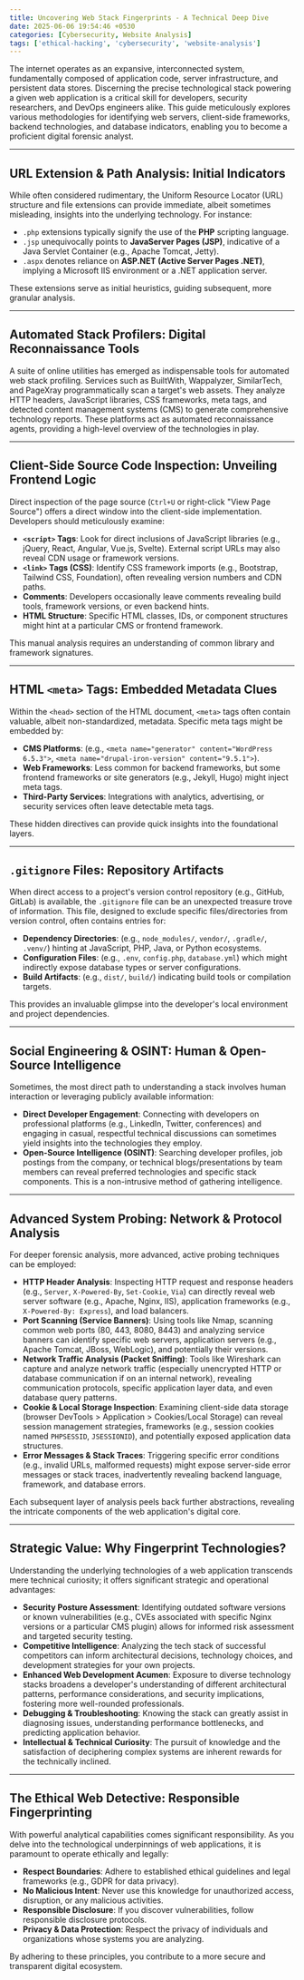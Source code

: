```yaml
---
title: Uncovering Web Stack Fingerprints - A Technical Deep Dive
date: 2025-06-06 19:54:46 +0530
categories: [Cybersecurity, Website Analysis]
tags: ['ethical-hacking', 'cybersecurity', 'website-analysis']
---
```


The internet operates as an expansive, interconnected system, fundamentally composed of application code, server infrastructure, and persistent data stores. Discerning the precise technological stack powering a given web application is a critical skill for developers, security researchers, and DevOps engineers alike. This guide meticulously explores various methodologies for identifying web servers, client-side frameworks, backend technologies, and database indicators, enabling you to become a proficient digital forensic analyst.

---

## URL Extension & Path Analysis: Initial Indicators

While often considered rudimentary, the Uniform Resource Locator (URL) structure and file extensions can provide immediate, albeit sometimes misleading, insights into the underlying technology. For instance:

* `.php` extensions typically signify the use of the **PHP** scripting language.
* `.jsp` unequivocally points to **JavaServer Pages (JSP)**, indicative of a Java Servlet Container (e.g., Apache Tomcat, Jetty).
* `.aspx` denotes reliance on **ASP.NET (Active Server Pages .NET)**, implying a Microsoft IIS environment or a .NET application server.

These extensions serve as initial heuristics, guiding subsequent, more granular analysis.

---

## Automated Stack Profilers: Digital Reconnaissance Tools

A suite of online utilities has emerged as indispensable tools for automated web stack profiling. Services such as BuiltWith, Wappalyzer, SimilarTech, and PageXray programmatically scan a target's web assets. They analyze HTTP headers, JavaScript libraries, CSS frameworks, meta tags, and detected content management systems (CMS) to generate comprehensive technology reports. These platforms act as automated reconnaissance agents, providing a high-level overview of the technologies in play.

---

## Client-Side Source Code Inspection: Unveiling Frontend Logic

Direct inspection of the page source (`Ctrl+U` or right-click "View Page Source") offers a direct window into the client-side implementation. Developers should meticulously examine:

* **`<script>` Tags**: Look for direct inclusions of JavaScript libraries (e.g., jQuery, React, Angular, Vue.js, Svelte). External script URLs may also reveal CDN usage or framework versions.
* **`<link>` Tags (CSS)**: Identify CSS framework imports (e.g., Bootstrap, Tailwind CSS, Foundation), often revealing version numbers and CDN paths.
* **Comments**: Developers occasionally leave comments revealing build tools, framework versions, or even backend hints.
* **HTML Structure**: Specific HTML classes, IDs, or component structures might hint at a particular CMS or frontend framework.

This manual analysis requires an understanding of common library and framework signatures.

---

## HTML `<meta>` Tags: Embedded Metadata Clues

Within the `<head>` section of the HTML document, `<meta>` tags often contain valuable, albeit non-standardized, metadata. Specific meta tags might be embedded by:

* **CMS Platforms**: (e.g., `<meta name="generator" content="WordPress 6.5.3">`, `<meta name="drupal-iron-version" content="9.5.1">`).
* **Web Frameworks**: Less common for backend frameworks, but some frontend frameworks or site generators (e.g., Jekyll, Hugo) might inject meta tags.
* **Third-Party Services**: Integrations with analytics, advertising, or security services often leave detectable meta tags.

These hidden directives can provide quick insights into the foundational layers.

---

## `.gitignore` Files: Repository Artifacts

When direct access to a project's version control repository (e.g., GitHub, GitLab) is available, the `.gitignore` file can be an unexpected treasure trove of information. This file, designed to exclude specific files/directories from version control, often contains entries for:

* **Dependency Directories**: (e.g., `node_modules/`, `vendor/`, `.gradle/`, `.venv/`) hinting at JavaScript, PHP, Java, or Python ecosystems.
* **Configuration Files**: (e.g., `.env`, `config.php`, `database.yml`) which might indirectly expose database types or server configurations.
* **Build Artifacts**: (e.g., `dist/`, `build/`) indicating build tools or compilation targets.

This provides an invaluable glimpse into the developer's local environment and project dependencies.

---

## Social Engineering & OSINT: Human & Open-Source Intelligence

Sometimes, the most direct path to understanding a stack involves human interaction or leveraging publicly available information:

* **Direct Developer Engagement**: Connecting with developers on professional platforms (e.g., LinkedIn, Twitter, conferences) and engaging in casual, respectful technical discussions can sometimes yield insights into the technologies they employ.
* **Open-Source Intelligence (OSINT)**: Searching developer profiles, job postings from the company, or technical blogs/presentations by team members can reveal preferred technologies and specific stack components. This is a non-intrusive method of gathering intelligence.

---

## Advanced System Probing: Network & Protocol Analysis

For deeper forensic analysis, more advanced, active probing techniques can be employed:

* **HTTP Header Analysis**: Inspecting HTTP request and response headers (e.g., `Server`, `X-Powered-By`, `Set-Cookie`, `Via`) can directly reveal web server software (e.g., Apache, Nginx, IIS), application frameworks (e.g., `X-Powered-By: Express`), and load balancers.
* **Port Scanning (Service Banners)**: Using tools like Nmap, scanning common web ports (80, 443, 8080, 8443) and analyzing service banners can identify specific web servers, application servers (e.g., Apache Tomcat, JBoss, WebLogic), and potentially their versions.
* **Network Traffic Analysis (Packet Sniffing)**: Tools like Wireshark can capture and analyze network traffic (especially unencrypted HTTP or database communication if on an internal network), revealing communication protocols, specific application layer data, and even database query patterns.
* **Cookie & Local Storage Inspection**: Examining client-side data storage (browser DevTools > Application > Cookies/Local Storage) can reveal session management strategies, frameworks (e.g., session cookies named `PHPSESSID`, `JSESSIONID`), and potentially exposed application data structures.
* **Error Messages & Stack Traces**: Triggering specific error conditions (e.g., invalid URLs, malformed requests) might expose server-side error messages or stack traces, inadvertently revealing backend language, framework, and database errors.

Each subsequent layer of analysis peels back further abstractions, revealing the intricate components of the web application's digital core.

---

## Strategic Value: Why Fingerprint Technologies?

Understanding the underlying technologies of a web application transcends mere technical curiosity; it offers significant strategic and operational advantages:

* **Security Posture Assessment**: Identifying outdated software versions or known vulnerabilities (e.g., CVEs associated with specific Nginx versions or a particular CMS plugin) allows for informed risk assessment and targeted security testing.
* **Competitive Intelligence**: Analyzing the tech stack of successful competitors can inform architectural decisions, technology choices, and development strategies for your own projects.
* **Enhanced Web Development Acumen**: Exposure to diverse technology stacks broadens a developer's understanding of different architectural patterns, performance considerations, and security implications, fostering more well-rounded professionals.
* **Debugging & Troubleshooting**: Knowing the stack can greatly assist in diagnosing issues, understanding performance bottlenecks, and predicting application behavior.
* **Intellectual & Technical Curiosity**: The pursuit of knowledge and the satisfaction of deciphering complex systems are inherent rewards for the technically inclined.

---

## The Ethical Web Detective: Responsible Fingerprinting

With powerful analytical capabilities comes significant responsibility. As you delve into the technological underpinnings of web applications, it is paramount to operate ethically and legally:

* **Respect Boundaries**: Adhere to established ethical guidelines and legal frameworks (e.g., GDPR for data privacy).
* **No Malicious Intent**: Never use this knowledge for unauthorized access, disruption, or any malicious activities.
* **Responsible Disclosure**: If you discover vulnerabilities, follow responsible disclosure protocols.
* **Privacy & Data Protection**: Respect the privacy of individuals and organizations whose systems you are analyzing.

By adhering to these principles, you contribute to a more secure and transparent digital ecosystem.
